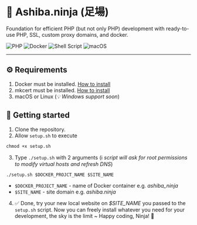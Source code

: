# 🧱 Ashiba.ninja (足場)

Foundation for efficient PHP (but not only PHP) development with ready-to-use PHP, SSL, custom proxy domains, and docker.

![PHP](https://img.shields.io/badge/php-%23777BB4.svg?style=for-the-badge&logo=php&logoColor=white)
![Docker](https://img.shields.io/badge/docker-%230db7ed.svg?style=for-the-badge&logo=docker&logoColor=white)
![Shell Script](https://img.shields.io/badge/shell_script-%23121011.svg?style=for-the-badge&logo=gnu-bash&logoColor=white)
![macOS](https://img.shields.io/badge/mac%20os-000000?style=for-the-badge&logo=macos&logoColor=F0F0F0)

---

## ⚙️ Requirements

1. Docker must be installed. [How to install](https://docs.docker.com/desktop/install/mac-install/)
2. mkcert must be installed. [How to install](https://github.com/FiloSottile/mkcert?tab=readme-ov-file#installation)
3. macOS or Linux (*💡 Windows support soon*)

## 🐾 Getting started

1. Clone the repository.
2. Allow `setup.sh` to execute
```
chmod +x setup.sh
```
3. Type `./setup.sh` with 2 arguments (ℹ️ *script will ask for root permissions to modify virtual hosts and refresh DNS*)
```
./setup.sh $DOCKER_PROJCT_NAME $SITE_NAME
```

- `$DOCKER_PROJECT_NAME` - name of Docker container e.g. *ashiba_ninja*
- `$SITE_NAME` - site domain e.g. *ashiba.ninja*

4. ✅ Done, try your new local website on *$SITE_NAME* you passed to the `setup.sh` script. Now you can freely install whatever you need for your development, the sky is the limit ~ Happy coding, Ninja! 🥷
